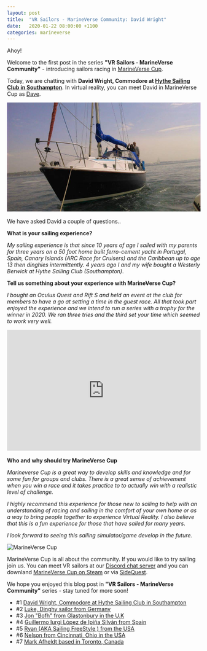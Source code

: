 ```yaml
---
layout: post
title:  "VR Sailors - MarineVerse Community: David Wright"
date:   2020-01-22 08:00:00 +1100
categories: marineverse
---
```


Ahoy!

Welcome to the first post in the series **"VR Sailors - MarineVerse Community"** - introducing sailors racing in [MarineVerse Cup](https://www.marineverse.com/marineverse-cup).

Today, we are chatting with **David Wright, Commodore at [Hythe Sailing Club in Southampton](https://hythesailingclub.co.uk/)**. In virtual reality, you can meet David in MarineVerse Cup as [Dave](https://www.marineverse.com/marineverse-cup/race/aKLPc5I2d3CRfXP1nDcmPiBthfRCh7yxbsX-Mprn9AZSrl8).


![David1](/assets/community/david1.jpg)

We have asked David a couple of questions..

<!--more-->

**What is your sailing experience?**

*My sailing experience is that since 10 years of age I sailed with my parents for three years on a 50 foot home built ferro-cement yacht in Portugal, Spain, Canary Islands (ARC Race for Cruisers) and the Caribbean up to age 13 then dinghies intermittently.  4 years ago I and my wife bought a Westerly Berwick at Hythe Sailing Club (Southampton)*.

**Tell us something about your experience with MarineVerse Cup?**

*I bought an Oculus Quest and Rift S and held an event at the club for members to have a go at setting a time in the guest race.  All that took part enjoyed the experience and we intend to run a series with a trophy for the winner in 2020.  We ran three tries and the third set your time which seemed to work very well.*

<iframe width="100%" height="315" src="https://www.youtube.com/embed/Igf3BzUamLA?rel=0&amp;showinfo=0" frameborder="0" allowfullscreen></iframe>

**Who and why should try MarineVerse Cup**

*Marineverse Cup is a great way to develop skills and knowledge and for some fun for groups and clubs.  There is a great sense of achievement when you win a race and it takes practice to to actually win with a realistic level of challenge.*

*I highly recommend this experience for those new to sailing to help with an understanding of racing and sailing in the comfort of your own home or as a way to bring people together to experience Virtual Reality.  I also believe that this is a fun experience for those that have sailed for many years.*

*I look forward to seeing this sailing simulator/game develop in the future.*


![MarineVerse Cup](https://d3mi3qsvgmg9zn.cloudfront.net/mvcup/hearo_logo.png)


MarineVerse Cup is all about the community. If you would like to try sailing join us. You can meet VR sailors at our [Discord chat server](https://discord.gg/TjMkqzd) and you can downland [MarineVerse Cup on Steam](https://store.steampowered.com/app/1035320/MarineVerse_Cup__Yacht_Racing) or via [SideQuest](https://sdq.st/a-324).

We hope you enjoyed this blog post in **"VR Sailors - MarineVerse Community"** series - stay tuned for more soon!

  - #1 [David Wright, Commodore at Hythe Sailing Club in Southampton](https://blog.marineverse.com/marineverse/2020/01/21/vr-sailors-marineverse-cup-community-david-wright.html)
  - #2 [Luke, Dinghy sailor from Germany](https://blog.marineverse.com/marineverse/2020/01/29/vr-sailors-marineverse-cup-community-lucky-luke.html)
  - #3 [Jon "Bofh" from Glastonbury in the U.K](https://blog.marineverse.com/marineverse/2020/02/06/vr-sailors-marineverse-cup-community-jon-bofh.html)
  - #4 [Guillermo Iurgi López de Ipiña Silván from Spain](https://blog.marineverse.com/marineverse/2020/02/13/vr-sailors-marineverse-cup-community-giurgi-lis.html)
  - #5 [Ryan (AKA Sailing FreeStyle ) from the USA](https://blog.marineverse.com/marineverse/2020/02/20/vr-sailors-marineverse-cup-community-sailing-freestyle.html)
  - #6 [Nelson from Cincinnati, Ohio in the USA](https://blog.marineverse.com/marineverse/2020/02/27/vr-sailors-marineverse-cup-community-nelson-livingston.html)
  - #7 [Mark Afheldt based in Toronto, Canada](https://blog.marineverse.com/marineverse/2020/04/23/vr-sailors-marineverse-cup-community-mark-afheldt.html)

